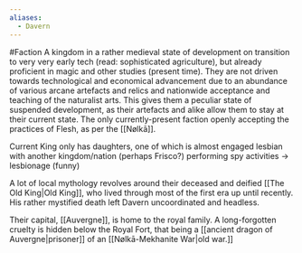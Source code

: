 ```yaml
---
aliases:
  - Davern
---
```

#Faction 
A kingdom in a rather medieval state of development on transition to very very early tech (read: sophisticated agriculture), but already proficient in magic and other studies (present time). 
They are not driven towards technological and economical advancement due to an abundance of various arcane artefacts and relics and nationwide acceptance and teaching of the naturalist arts. 
This gives them a peculiar state of suspended development, as their artefacts and alike allow them to stay at their current state.
The only currently-present faction openly accepting the practices of Flesh, as per the [[Nølkā]].

Current King only has daughters, one of which is almost engaged lesbian with another kingdom/nation (perhaps Frisco?) performing spy activities -> lesbionage (funny)

A lot of local mythology revolves around their deceased and deified [[The Old King|Old King]], who lived through most of the first era up until recently. His rather mystified death left Davern uncoordinated and headless. 

Their capital, [[Auvergne]], is home to the royal family. 
A long-forgotten cruelty is hidden below the Royal Fort, that being a [[ancient dragon of Auvergne|prisoner]] of an [[Nølkā-Mekhanite War|old war.]]